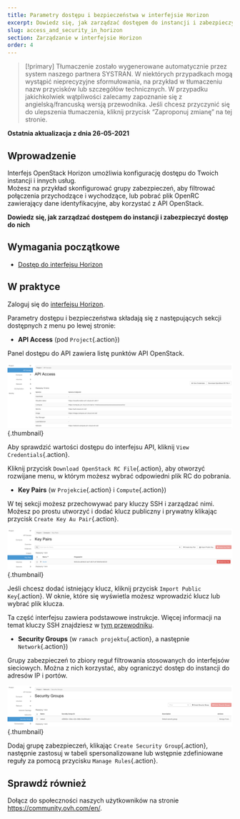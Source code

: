 ```yaml
---
title: Parametry dostępu i bezpieczeństwa w interfejsie Horizon
excerpt: Dowiedz się, jak zarządzać dostępem do instancji i zabezpieczyć dostęp do nich
slug: access_and_security_in_horizon
section: Zarządzanie w interfejsie Horizon
order: 4
---
```


> [!primary]
> Tłumaczenie zostało wygenerowane automatycznie przez system naszego partnera SYSTRAN. W niektórych przypadkach mogą wystąpić nieprecyzyjne sformułowania, na przykład w tłumaczeniu nazw przycisków lub szczegółów technicznych. W przypadku jakichkolwiek wątpliwości zalecamy zapoznanie się z angielską/francuską wersją przewodnika. Jeśli chcesz przyczynić się do ulepszenia tłumaczenia, kliknij przycisk “Zaproponuj zmianę” na tej stronie.
>

**Ostatnia aktualizacja z dnia 26-05-2021**

## Wprowadzenie

Interfejs OpenStack Horizon umożliwia konfigurację dostępu do Twoich instancji i innych usług.<br>
Możesz na przykład skonfigurować grupy zabezpieczeń, aby filtrować połączenia przychodzące i wychodzące, lub pobrać plik OpenRC zawierający dane identyfikacyjne, aby korzystać z API OpenStack.

**Dowiedz się, jak zarządzać dostępem do instancji i zabezpieczyć dostęp do nich**

## Wymagania początkowe

- [Dostęp do interfejsu Horizon](../horizon/)

## W praktyce

Zaloguj się do [interfejsu Horizon](https://horizon.cloud.ovh.net/auth/login/).

Parametry dostępu i bezpieczeństwa składają się z następujących sekcji dostępnych z menu po lewej stronie:

- **API Access** (pod `Project`{.action})

Panel dostępu do API zawiera listę punktów API OpenStack.

![horizon - dostęp API](images/api_access.png){.thumbnail}

Aby sprawdzić wartości dostępu do interfejsu API, kliknij `View Credentials`{.action}.

Kliknij przycisk `Download OpenStack RC File`{.action}, aby otworzyć rozwijane menu, w którym możesz wybrać odpowiedni plik RC do pobrania.

- **Key Pairs** (w `Projekcie`{.action} i `Compute`{.action})

W tej sekcji możesz przechowywać pary kluczy SSH i zarządzać nimi. Możesz po prostu utworzyć i dodać klucz publiczny i prywatny klikając przycisk `Create Key Au Pair`{.action}.

![horizon - klucze SSH](images/key_pairs.png){.thumbnail}

Jeśli chcesz dodać istniejący klucz, kliknij przycisk `Import Public Key`{.action}. W oknie, które się wyświetla możesz wprowadzić klucz lub wybrać plik klucza.

Ta część interfejsu zawiera podstawowe instrukcje. Więcej informacji na temat kluczy SSH znajdziesz w [tym przewodniku](../tworzenie-kluczy-ssh/).

- **Security Groups** (w `ramach projektu`{.action}, a następnie `Network`{.action})

Grupy zabezpieczeń to zbiory reguł filtrowania stosowanych do interfejsów sieciowych. Można z nich korzystać, aby ograniczyć dostęp do instancji do adresów IP i portów.

![horyzont - grupy bezpieczeństwa](images/security_groups.png){.thumbnail}

Dodaj grupę zabezpieczeń, klikając `Create Security Group`{.action}, następnie zastosuj w tabeli spersonalizowane lub wstępnie zdefiniowane reguły za pomocą przycisku `Manage Rules`{.action}.

## Sprawdź również

Dołącz do społeczności naszych użytkowników na stronie <https://community.ovh.com/en/>.
